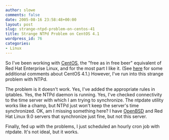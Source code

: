```yaml
---
author: slowe
comments: false
date: 2005-08-16 23:58:48+00:00
layout: post
slug: strange-ntpd-problem-on-centos-41
title: Strange NTPd Problem on CentOS 4.1
wordpress_id: 76
categories:
- Linux
---
```


So I've been working with [CentOS](http://www.centos.org/), the "free as in free beer" equivalent of Red Hat Enterprise Linux, and for the most part I like it. (See [here]({{site.url}}/2005/08/08/brief-impressions-of-centos-41/) for some additional comments about CentOS 4.1.) However, I've run into this strange problem with NTPd.

The problem is it doesn't work. Yes, I've added the appropriate rules in iptables. Yes, the NTPd daemon is running. Yes, I've checked connectivity to the time server with which I am trying to synchronize. The ntpdate utility works like a champ, but NTPd just won't keep the server's time synchronized. OK, am I missing something here? I have [OpenBSD](http://www.openbsd.org/) and Red Hat Linux 9.0 servers that synchronize just fine, but not this server.

Finally, fed up with the problems, I just scheduled an hourly cron job with ntpdate. It's not ideal, but it works.
